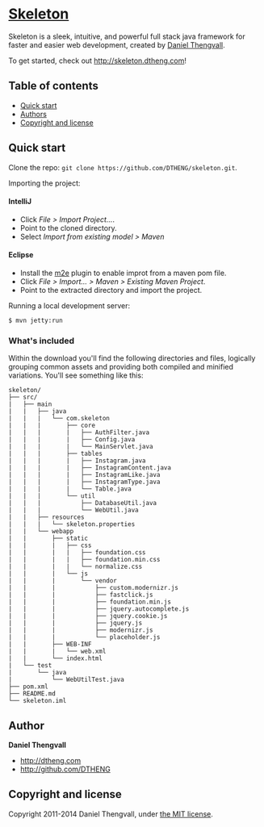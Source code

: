 # [Skeleton](http://skeleton.dtheng.com)

Skeleton is a sleek, intuitive, and powerful full stack java framework for faster and easier web development, created by [Daniel Thengvall](http://dtheng.com).

To get started, check out <http://skeleton.dtheng.com>!

## Table of contents

 - [Quick start](#quick-start)
 - [Authors](#authors)
 - [Copyright and license](#copyright-and-license)

## Quick start

Clone the repo: `git clone https://github.com/DTHENG/skeleton.git`.

Importing the project:

#### IntelliJ
- Click *File > Import Project...*.
- Point to the cloned directory.
- Select *Import from existing model > Maven*

#### Eclipse
- Install the [m2e](http://eclipse.org/m2e/) plugin to enable improt from a maven pom file.
- Click *File > Import... > Maven > Existing Maven Project*.
- Point to the extracted directory and import the project.

Running a local development server:
```
$ mvn jetty:run
```


### What's included

Within the download you'll find the following directories and files, logically grouping common assets and providing both compiled and minified variations. You'll see something like this:

```
skeleton/
├── src/
|	├── main
|	|	├── java
|	|	|	└── com.skeleton
|	|	|		├── core
|	|	|		|	├── AuthFilter.java
|	|	|		|	├── Config.java
|	|	|		|	└── MainServlet.java
|	|	|		├──	tables
|	|	|		|	├── Instagram.java
|	|	|		|	├── InstagramContent.java
|	|	|		|	├── InstagramLike.java
|	|	|		|	├── InstagramType.java
|	|	|		|	└── Table.java
|	|	|		└──	util
|	|	|			├── DatabaseUtil.java
|	|	|			└── WebUtil.java
|	|	├── resources
|	|	|	└── skeleton.properties
|	|	└── webapp
|	|		├── static
|	|		|	├── css
|	|		|	|	├── foundation.css
|	|		|	|	├── foundation.min.css
|	|		|	|	└── normalize.css
|	|		|	└── js
|	|		|		└── vendor
|	|		|			├── custom.modernizr.js
|	|		|			├── fastclick.js
|	|		|			├── foundation.min.js
|	|		|			├── jquery.autocomplete.js
|	|		|			├── jquery.cookie.js
|	|		|			├── jquery.js
|	|		|			├── modernizr.js
|	|		|			└── placeholder.js
|	|		├── WEB-INF
|	|		|	└── web.xml
|	|		└── index.html
|	└── test
|		└── java
|			└── WebUtilTest.java
├── pom.xml
├── README.md
└── skeleton.iml
```


## Author

**Daniel Thengvall**

- <http://dtheng.com>
- <http://github.com/DTHENG>


## Copyright and license

Copyright 2011-2014 Daniel Thengvall, under [the MIT license](http://opensource.org/licenses/MIT).
